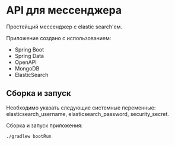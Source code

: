 # API для мессенджера

Простейщий мессенджер с elastic search'ем.

Приложение создано с использованием:

* Spring Boot
* Spring Data
* OpenAPI
* MongoDB
* ElasticSearch

## Сборка и запуск

Необходимо указать следующие системные переменные:
elasticsearch_username, elasticsearch_password, security_secret.

Сборка и запуск приложения:

```
./gradlew bootRun
```
